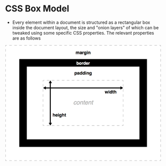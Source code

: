 # CSS Box Model
- Every element within a document is structured as a rectangular box inside the document layout, the size and "onion layers" of which can be tweaked using some specific CSS properties. The relevant properties are as follows

![](../../img/css/boxModel.PNG)
